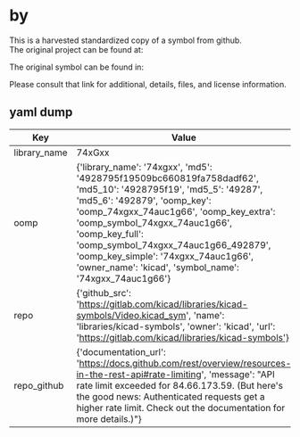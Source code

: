 #  by   
This is a harvested standardized copy of a symbol from github.  
The original project can be found at:  
  
The original symbol can be found in:

Please consult that link for additional, details, files, and license information.  
## yaml dump  
| Key | Value |  
| --- | --- |  
| library_name | 74xGxx |  
| oomp | {'library_name': '74xgxx', 'md5': '4928795f19509bc660819fa758dadf62', 'md5_10': '4928795f19', 'md5_5': '49287', 'md5_6': '492879', 'oomp_key': 'oomp_74xgxx_74auc1g66', 'oomp_key_extra': 'oomp_symbol_74xgxx_74auc1g66', 'oomp_key_full': 'oomp_symbol_74xgxx_74auc1g66_492879', 'oomp_key_simple': '74xgxx_74auc1g66', 'owner_name': 'kicad', 'symbol_name': '74xgxx_74auc1g66'} |  
| repo | {'github_src': 'https://gitlab.com/kicad/libraries/kicad-symbols/Video.kicad_sym', 'name': 'libraries/kicad-symbols', 'owner': 'kicad', 'url': 'https://gitlab.com/kicad/libraries/kicad-symbols'} |  
| repo_github | {'documentation_url': 'https://docs.github.com/rest/overview/resources-in-the-rest-api#rate-limiting', 'message': "API rate limit exceeded for 84.66.173.59. (But here's the good news: Authenticated requests get a higher rate limit. Check out the documentation for more details.)"} |  

